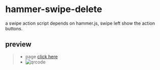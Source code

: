 # hammer-swipe-delete
a swipe action script depends on hammer.js, swipe left show the action buttons.

## preview
> * page [click here](https://yangyuji.github.io/hammer-swipe-delete/demo.html)
> * ![qrcode](https://github.com/yangyuji/hammer-swipe-delete/blob/master/img/qrcode.png)
